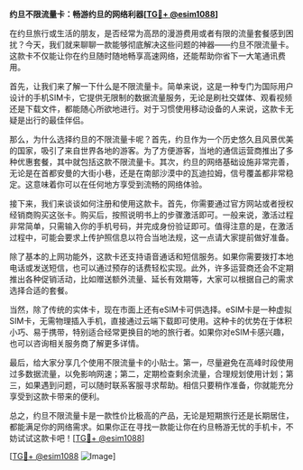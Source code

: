 **约旦不限流量卡：畅游约旦的网络利器[[TG💪+ @esim1088](https://t.me/s/esim1088)]**

在约旦旅行或生活的朋友，是否经常为高昂的漫游费用或者有限的流量套餐感到困扰？今天，我们就来聊聊一款能够彻底解决这些问题的神器——约旦不限流量卡。这款卡不仅能让你在约旦随时随地畅享高速网络，还能帮助你省下一大笔通讯费用。

首先，让我们来了解一下什么是不限流量卡。简单来说，这是一种专门为国际用户设计的手机SIM卡，它提供无限制的数据流量服务，无论是刷社交媒体、观看视频还是下载文件，都能随心所欲地进行。对于习惯使用移动设备的人来说，这款卡无疑是出行的最佳伴侣。

那么，为什么选择约旦的不限流量卡呢？首先，约旦作为一个历史悠久且风景优美的国家，吸引了来自世界各地的游客。为了方便游客，当地的通信运营商推出了多种优惠套餐，其中就包括这款不限流量卡。其次，约旦的网络基础设施非常完善，无论是在首都安曼的大街小巷，还是在南部沙漠中的瓦迪拉姆，信号覆盖都非常稳定。这意味着你可以在任何地方享受到流畅的网络体验。

接下来，我们来谈谈如何注册和使用这款卡。首先，你需要通过官方网站或者授权经销商购买这张卡。购买后，按照说明书上的步骤激活即可。一般来说，激活过程非常简单，只需输入你的手机号码，并完成身份验证即可。值得注意的是，在激活过程中，可能会要求上传护照信息以符合当地法规，这一点请大家提前做好准备。

除了基本的上网功能外，这款卡还支持语音通话和短信服务。如果你需要拨打本地电话或发送短信，也可以通过预存的话费轻松实现。此外，许多运营商还会不定期推出各种促销活动，比如赠送额外流量、延长有效期等，大家可以根据自己的需求选择合适的套餐。

当然，除了传统的实体卡，现在市面上还有eSIM卡可供选择。eSIM卡是一种虚拟SIM卡，无需物理插入手机，直接通过云端下载即可使用。这种卡的优势在于体积小巧、易于携带，特别适合经常更换目的地的旅行者。如果你对eSIM卡感兴趣，也可以咨询相关服务商了解更多详情。

最后，给大家分享几个使用不限流量卡的小贴士。第一，尽量避免在高峰时段使用过多数据流量，以免影响网速；第二，定期检查剩余流量，合理规划使用计划；第三，如果遇到问题，可以随时联系客服寻求帮助。相信只要稍作准备，你就能充分享受到这款卡带来的便利。

总之，约旦不限流量卡是一款性价比极高的产品，无论是短期旅行还是长期居住，都能满足你的网络需求。如果你正在寻找一款能让你在约旦畅游无忧的手机卡，不妨试试这款卡吧！[[TG💪+ @esim1088](https://t.me/s/esim1088)]

[[TG💪+ @esim1088](https://t.me/s/esim1088) ![Image](https://i.postimg.cc/4NQfJmqS/Snipaste-2025-05-13-00-14-12.png)]